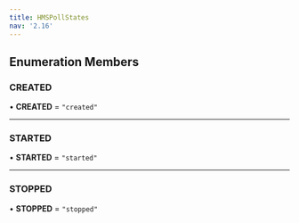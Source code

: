 ```yaml
---
title: HMSPollStates
nav: '2.16'
---
```


## Enumeration Members

### CREATED

• **CREATED** = `"created"`

---

### STARTED

• **STARTED** = `"started"`

---

### STOPPED

• **STOPPED** = `"stopped"`
